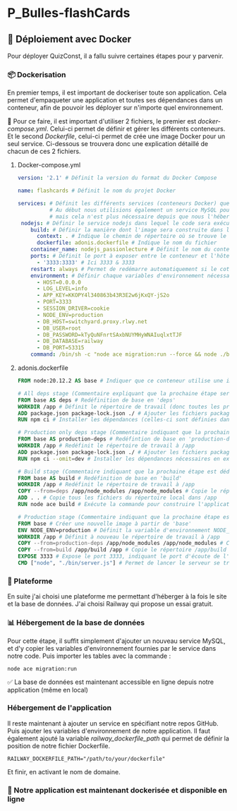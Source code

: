 # P_Bulles-flashCards
## 🐳 Déploiement avec Docker 
Pour déployer QuizConst, il a fallu suivre certaines étapes pour y parvenir. 

### 📦 Dockerisation
En premier temps, il est important de dockeriser toute son application. Cela permet d'empaqueter une application et toutes ses dépendances dans un conteneur, afin de pouvoir les déployer sur n'importe quel environnement. 

📁 Pour ce faire, il est important d'utiliser 2 fichiers, le premier est *docker-compose.yml*. Celui-ci permet de définir et gérer les différents conteneurs. Et le second *Dockerfile*, celui-ci permet de crée une image Docker pour un seul service.
Ci-dessous se trouvera donc une explication détaillé de chacun de ces 2 fichiers.

1) Docker-compose.yml
   ```yml
   version: '2.1' # Définit la version du format du Docker Compose

   name: flashcards # Définit le nom du projet Docker
   
   services: # Définit les différents services (conteneurs Docker) que l'application utilise.
             # Au début nous utilisions également un service MySQL pour la base de données,
             # mais cela n'est plus nécessaire depuis que nous l'hébergeons en ligne 
    nodejs: # Définir le service nodejs dans lequel le code sera exécuté. (AdonisJS)
       build: # Définir la manière dont l'image sera construite dans le Dockerfile
         context: . # Indique le chemin de répertoire où se trouve le fichier DockerFile
         dockerfile: adonis.dockerfile # Indique le nom du fichier
       container_name: nodejs_passionlecture # Définit le nom du conteneur.
       ports: # Définit le port à exposer entre le conteneur et l'hôte
         - '3333:3333' # Ici 3333 & 3333
       restart: always # Permet de redémarre automatiquement si le cotneneur se termine. Cela permet d'avoir un conteneur toujours actif
       environment: # Définir chaque variables d'environnement nécessaire au bon fonctionnement de l'application
         - HOST=0.0.0.0
         - LOG_LEVEL=info
         - APP_KEY=KKOPY4l340863b43R3E2w6jKxQY-jS2o
         - PORT=3333
         - SESSION_DRIVER=cookie
         - NODE_ENV=production
         - DB_HOST=switchyard.proxy.rlwy.net
         - DB_USER=root
         - DB_PASSWORD=kTyQuNFnrtSAxbNUYMHyWNAIuqlxtTJF
         - DB_DATABASE=railway
         - DB_PORT=53315
       command: /bin/sh -c "node ace migration:run --force && node ./bin/server.js" # Commande s'exécutant au démarrage du conteneur (effectzer les migrations et lancer le serveur.)
   ```
2) adonis.dockerfile
   ```dockerfile
   FROM node:20.12.2 AS base # Indiquer que ce conteneur utilise une image node que nous renommons base.

   # All deps stage (Commentaire expliquant que la prochaine étape sera dédiée à l'installation des dépendances)
   FROM base AS deps # Redéfinition de base en 'deps'
   WORKDIR /app # Définit le répertoire de travail (donc toutes les prochaines commande seront exécutées dans /app)
   ADD package.json package-lock.json ./ # Ajouter les fichiers package*.json au répertoire du conteneur.
   RUN npm ci # Installer les dépendances (celles-ci sont définies dans package-lock.json)
   
   # Production only deps stage (Commentaire indiquant que la prochaine étape sera l'installation des dépendances spécifiques à la production)
   FROM base AS production-deps # Redéfintion de base en 'production-deps'
   WORKDIR /app # Redéfinit le répertoire de travail à /app
   ADD package.json package-lock.json ./ # Ajouter les fichiers package*.json au répertoire du conteneur
   RUN npm ci --omit=dev # Installer les dépendances nécessaires en exclusant les dépendances de développement (❌--save-dev)
   
   # Build stage (Commentaire indiquant que la prochaine étape est dédiée à la construction de l'application)
   FROM base AS build # Redéfinition de base en 'build'
   WORKDIR /app # Redéfinit le répertoire de travail à /app
   COPY --from=deps /app/node_modules /app/node_modules # Copie le répertoire /app/node_modules de l'étape deps dans l'étape build
   ADD . . # Copie tous les fichiers du répertoire local dans /app
   RUN node ace build # Exécute la commande pour construire l'application AdonisJS
   
   # Production stage (Commentaire indiquant que la prochaine étape est dédiée à la production)
   FROM base # Créer une nouvelle image à partir de 'base'
   ENV NODE_ENV=production # Définit la variable d'environnement NODE_ENV en 'production'. Cela permet à l'application de s'exécuter dans un mode de production optimisé.
   WORKDIR /app # Définit à nouveau le répertoire de travail à /app
   COPY --from=production-deps /app/node_modules /app/node_modules # Copie les dépendances de production installées à l'étape 'production-deps'
   COPY --from=build /app/build /app # Copie le répertoire /app/build dans /app
   EXPOSE 3333 # Expose le port 3333, indiquant le port d'écoute de l'application.
   CMD ["node", "./bin/server.js"] # Permet de lancer le serveur se trouvant dans le répertoire bin
   ```
   

### 🚀 Plateforme
En suite j'ai choisi une plateforme me permettant d'héberger à la fois le site et la base de données. J'ai choisi Railway qui propose un essai gratuit.

### 📊 Hébergement de la base de données
Pour cette étape, il suffit simplement d'ajouter un nouveau service MySQL, et d'y copier les variables d'environnement fournies par le service dans notre code. Puis importer les tables avec la commande : 
   ```ace
   node ace migration:run
   ```

✅ La base de données est maintenant accessible en ligne depuis notre application (même en local)

### Hébergement de l'application
Il reste maintenant à ajouter un service en spécifiant notre repos GitHub. Puis ajouter les variables d'environnement de notre application. Il faut également ajouté la variable *railway_dockerfile_path* qui permet de définir la position de notre fichier Dockerfile.
   ```env
   RAILWAY_DOCKERFILE_PATH="/path/to/your/dockerfile"
   ```
Et finir, en activant le nom de domaine.
### 🎉 Notre application est maintenant dockerisée et disponible en ligne
